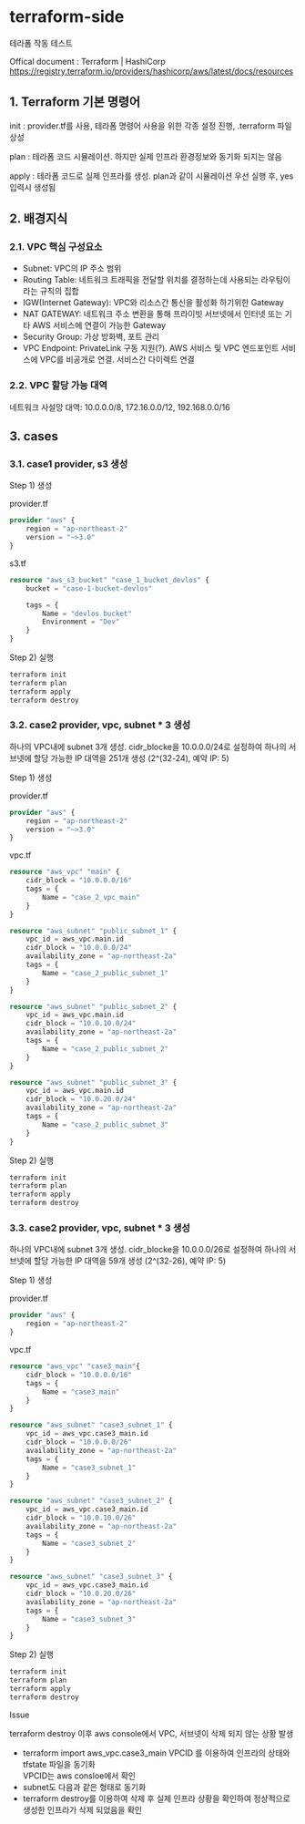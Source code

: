 # terraform-side

테라폼 작동 테스트

Offical document : Terraform | HashiCorp
https://registry.terraform.io/providers/hashicorp/aws/latest/docs/resources

## 1. Terraform 기본 명령어
init : provider.tf를 사용, 테라폼 명령어 사용을 위한 각종 설정 진행, .terraform 파일 상성

plan : 테라폼 코드 시뮬레이션. 하지만 실제 인프라 환경정보와 동기화 되지는 않음

apply : 테라폼 코드로 실제 인프라를 생성. plan과 같이 시뮬레이션 우선 실행 후, yes 입력시 생성됨

## 2. 배경지식

### 2.1. VPC 핵심 구성요소
* Subnet: VPC의 IP 주소 범위
* Routing Table: 네트워크 트래픽을 전달할 위치를 결정하는데 사용되는 라우팅이라는 규칙의 집합
* IGW(Internet Gateway): VPC와 리소스간 통신을 활성화 하기위한 Gateway
* NAT GATEWAY: 네트워크 주소 변환을 통해 프라이빗 서브넷에서 인터넷 또는 기타 AWS 서비스에 연결이 가능한 Gateway
* Security Group: 가상 방화벽, 포트 관리
* VPC Endpoint: PrivateLink 구동 지원(?). AWS 서비스 및 VPC 엔드포인트 서비스에 VPC를 비공개로 연결. 서비스간 다이렉트 연결
### 2.2. VPC 할당 가능 대역
네트워크 사설망 대역: 10.0.0.0/8, 172.16.0.0/12, 192.168.0.0/16
## 3. cases
### 3.1. case1 provider, s3 생성

Step 1) 생성

provider.tf
```terraform
provider "aws" {
    region = "ap-northeast-2"
    version = "~>3.0"
}
```

s3.tf
```terraform
resource "aws_s3_bucket" "case_1_bucket_devlos" {
    bucket = "case-1-bucket-devlos"

    tags = {
        Name = "devlos bucket"
        Environment = "Dev"
    }
}
```

Step 2) 실행
```sh
terraform init
terraform plan
terraform apply
terraform destroy
```

### 3.2. case2 provider, vpc, subnet * 3 생성
하나의 VPC내에 subnet 3개 생성. cidr_blocke을 10.0.0.0/24로 설정하여 하나의 서브넷에 할당 가능한 IP 대역을 251개 생성 (2^(32-24), 예약 IP: 5)

Step 1) 생성

provider.tf
```terraform
provider "aws" {
    region = "ap-northeast-2"
    version = "~>3.0"
}
```
vpc.tf
```terraform
resource "aws_vpc" "main" {
    cidr_block = "10.0.0.0/16"
    tags = {
        Name = "case_2_vpc_main"
    }
}

resource "aws_subnet" "public_subnet_1" {
    vpc_id = aws_vpc.main.id
    cidr_block = "10.0.0.0/24"
    availability_zone = "ap-northeast-2a"
    tags = {
        Name = "case_2_public_subnet_1"
    }
}

resource "aws_subnet" "public_subnet_2" {
    vpc_id = aws_vpc.main.id
    cidr_block = "10.0.10.0/24"
    availability_zone = "ap-northeast-2a"
    tags = {
        Name = "case_2_public_subnet_2"
    }
}

resource "aws_subnet" "public_subnet_3" {
    vpc_id = aws_vpc.main.id
    cidr_block = "10.0.20.0/24"
    availability_zone = "ap-northeast-2a"
    tags = {
        Name = "case_2_public_subnet_3"
    }
}
```

Step 2) 실행

```sh
terraform init
terraform plan
terraform apply
terraform destroy
```

### 3.3. case2 provider, vpc, subnet * 3 생성
하나의 VPC내에 subnet 3개 생성. cidr_blocke을 10.0.0.0/26로 설정하여 하나의 서브넷에 할당 가능한 IP 대역을 59개 생성 (2^(32-26), 예약 IP: 5)

Step 1) 생성

provider.tf
```terraform
provider "aws" {
    region = "ap-northeast-2"
}
```

vpc.tf
```terraform
resource "aws_vpc" "case3_main"{
    cidr_block = "10.0.0.0/16"
    tags = {
        Name = "case3_main"
    }
}

resource "aws_subnet" "case3_subnet_1" {
    vpc_id = aws_vpc.case3_main.id
    cidr_block = "10.0.0.0/26"
    availability_zone = "ap-northeast-2a"
    tags = {
        Name = "case3_subnet_1"
    }
}

resource "aws_subnet" "case3_subnet_2" {
    vpc_id = aws_vpc.case3_main.id
    cidr_block = "10.0.10.0/26"
    availability_zone = "ap-northeast-2a"
    tags = {
        Name = "case3_subnet_2"
    }
}

resource "aws_subnet" "case3_subnet_3" {
    vpc_id = aws_vpc.case3_main.id
    cidr_block = "10.0.20.0/26"
    availability_zone = "ap-northeast-2a"
    tags = {
        Name = "case3_subnet_3"
    }
}
```

Step 2) 실행
```sh
terraform init
terraform plan
terraform apply
terraform destroy
```

Issue

terraform destroy 이후 aws console에서 VPC, 서브넷이 삭제 되지 않는 상황 발생
* terraform import aws_vpc.case3_main VPCID 를 이용하여 인프라의 상태와 tfstate 파일을 동기화 \
  VPCID는 aws consloe에서 확인
* subnet도 다음과 같은 형태로 동기화
* terraform destroy를 이용하여 삭제 후 실제 인프라 상황을 확인하여 정상적으로 생성한 인프라가 삭제 되었음을 확인